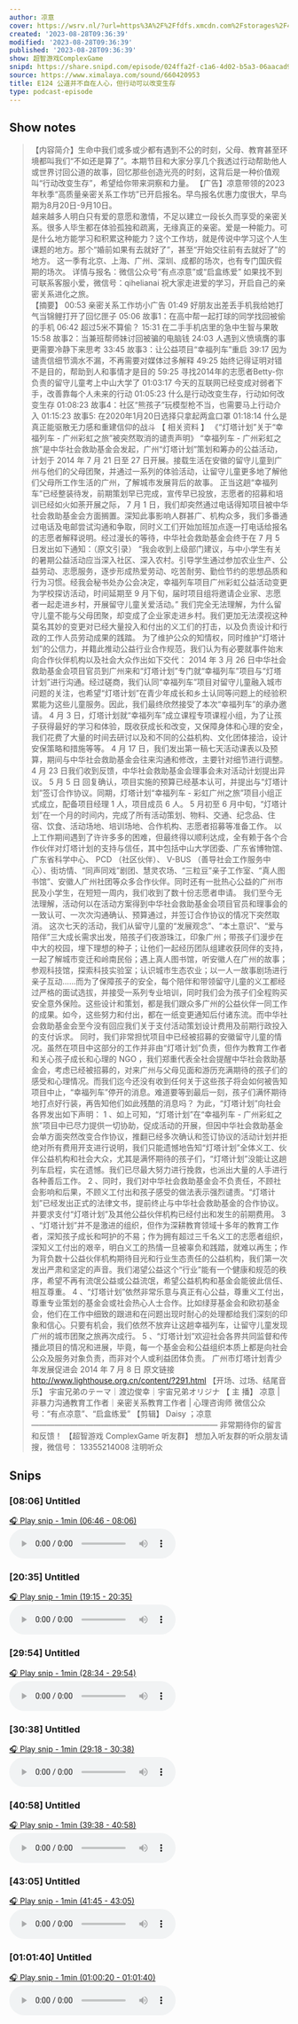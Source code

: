 ```yaml
---
author: 凉意
cover: https://wsrv.nl/?url=https%3A%2F%2Ffdfs.xmcdn.com%2Fstorages%2F4d1e-audiofreehighqps%2F7E%2F39%2FCMCoOSEDXNxhAAOwEQBdODX4.jpeg&w=200&h=200
created: '2023-08-28T09:36:39'
modified: '2023-08-28T09:36:39'
published: '2023-08-28T09:36:39'
show: 超智游戏ComplexGame
snipd: https://share.snipd.com/episode/024ffa2f-c1a6-4d02-b5a3-06aacad927e0
source: https://www.ximalaya.com/sound/660420953
title: E124 公道并不自在人心，但行动可以改变生存
type: podcast-episode
---
```



## Show notes
> 【内容简介】生命中我们或多或少都有遇到不公的时刻，父母、教育甚至环境都叫我们“不如还是算了”。本期节目和大家分享几个我透过行动帮助他人或世界讨回公道的故事，回忆那些创造光亮的时刻，这背后是一种价值观叫“行动改变生存”，希望给你带来洞察和力量。  【广告】凉意带领的2023年秋季“高质量亲密关系工作坊”已开启报名。早鸟报名优惠力度很大，早鸟期为8月20日-9月10日。  
> 越来越多人明白只有爱的意愿和激情，不足以建立一段长久而享受的亲密关系。很多人毕生都在体验孤独和疏离，无缘真正的亲密。爱是一种能力。可是什么地方能学习和积累这种能力？这个工作坊，就是传说中学习这个人生课题的地方。那个“婚前如果有去就好了”，甚至“开始交往前有去就好了”的地方。  这一季有北京、上海、广州、深圳、成都的场次，也有专门国庆假期的场次。 详情与报名：微信公众号“有点凉意”或“启盒练爱” 如果找不到可联系客服小爱，微信号：qihelianai 祝大家走进爱的学习，开启自己的亲密关系进化之旅。  
> 【摘要】 00:53 亲密关系工作坊小广告 01:49 好朋友出差丢手机我给她打气当锦鲤打开了回忆匣子 05:06 故事1：在高中帮一起打球的同学找回被偷的手机 06:42 超过5米不算偷？ 15:31 在二手手机店里的急中生智与果敢 15:58 故事2：当兼班帮师妹讨回被骗的电脑钱 24:03 人遇到义愤填膺的事更需要冷静下来思考 33:45 故事3：让公益项目“幸福列车”重启 39:17 因为谴责信细节滴水不漏，不再需要对媒体过多解释 49:25 始终记得证明对错不是目的，帮助到人和事情才是目的 59:25 寻找2014年的志愿者Betty-你负责的留守儿童考上中山大学了 01:03:17 今天的互联网已经变成对弱者下手，改善靠每个人未来的行动 01:05:23 什么是行动改变生存，行动如何改变生存 01:08:23 故事4：社区“熊孩子”玩模型枪不当，也需要马上行动介入 01:15:23 故事5: 在2020年1月20日选择只拿起两盒口罩 01:18:14 什么是真正能驱散无力感和重建信仰的战斗 
> 【 相关资料 】
> 《“灯塔计划”关于“幸福列车 - 广州彩虹之旅”被突然取消的谴责声明》
> “幸福列车 - 广州彩虹之旅”是中华社会救助基金会发起，广州“灯塔计划”策划和筹办的公益活动，计划于 2014 年 7 月 21 日至 27 日开展。接载生活在安徽的留守儿童到广州与他们的父母团聚，并通过一系列的体验活动，让留守儿童更多地了解他们父母所工作生活的广州，了解城市发展背后的故事。
> 正当这趟“幸福列车”已经整装待发，前期策划早已完成，宣传早已投放，志愿者的招募和培训已经如火如荼开展之际， 7 月 1 日，我们却突然通过电话得知项目被中华社会救助基金会方面搁置。深知此事影响人群甚广、机构众多，我们多番通过电话及电邮尝试沟通和争取，同时义工们开始加班加点逐一打电话给报名的志愿者解释说明。经过漫长的等待，中华社会救助基金会终于在 7 月 5 日发出如下通知：（原文引录）
> “我会收到上级部门建议，与中小学生有关的暑期公益活动应当深入社区、深入农村。引导学生通过参加农业生产、公益劳动、志愿服务，逐步形成热爱劳动、吃苦耐劳、勤俭节约的思想品质和行为习惯。经我会秘书处办公会决定，幸福列车项目广州彩虹公益活动变更为学校探访活动，时间延期至 9 月下旬，届时项目组将邀请企业家、志愿者一起走进乡村，开展留守儿童关爱活动。”
> 我们完全无法理解，为什么留守儿童不能与父母团聚，却变成了企业家走进乡村。我们更加无法漠视这种莫名其妙的变更对已经大量投入和付出的义工们的打击，以及负责设计和行政的工作人员劳动成果的践踏。
> 为了维护公众的知情权，同时维护“灯塔计划”的公信力，并籍此推动公益行业合作规范，我们认为有必要就事件始末向合作伙伴机构以及社会大众作出如下交代：
> 2014 年 3 月 26 日中华社会救助基金会项目官员到广州来和“灯塔计划”专门就“幸福列车”项目与“灯塔计划”进行沟通。经过磋商，我们认同“幸福列车”项目对留守儿童融入城市问题的关注，也希望“灯塔计划”在青少年成长和乡土认同等问题上的经验积累能为这些儿童服务。因此，我们最终欣然接受了本次“幸福列车”的承办邀请。
> 4 月 3 日，灯塔计划就“幸福列车”成立课程专项课程小组，为了让孩子获得最好的学习和体验，既收获成长和改变，又保障身体和心理的安全，我们花费了大量的时间去研讨以及和不同的公益机构、文化团体接洽，设计安保策略和措施等等。
> 4 月 17 日，我们发出第一稿七天活动课表以及预算，期间与中华社会救助基金会往来沟通和修改，主要针对细节进行调整。 4 月 23 日我们收到反馈，中华社会救助基金会理事会未对活动计划提出异议。 5 月 5 日 回复确认，项目实施的预算已经基本认可，并提出与“灯塔计划”签订合作协议。同期，灯塔计划“幸福列车 - 彩虹广州之旅”项目小组正式成立，配备项目经理 1 人，项目成员 6 人。 5 月初至 6 月中旬，“灯塔计划”在一个月的时间内，完成了所有活动策划、物料、交通、纪念品、住宿、饮食、活动场地、培训场地、合作机构、志愿者招募等准备工作。
> 以上工作期间遇到了许许多多的困难，但最终得以顺利达成，全有赖于各个合作伙伴对灯塔计划的支持与信任，其中包括中山大学团委、广东省博物馆、广东省科学中心、 PCD （社区伙伴）、 V-BUS （善导社会工作服务中心）、街坊情、“同声同戏”剧团、慧灵农场、“三粒豆”亲子工作室、“真人图书馆”、安徽人广州社团等众多合作伙伴。同时还有一批热心公益的广州市民及小学生，在短短一周内，我们收到了数十份志愿者申请。
> 我们至今无法理解，活动何以在活动方案得到中华社会救助基金会项目官员和理事会的一致认可、一次次沟通确认、预算通过，并签订合作协议的情况下突然取消。
> 这次七天的活动，我们从留守儿童的“发展观念”、“本土意识”、“爱与陪伴”三大成长需求出发，陪孩子们夜游珠江，印象广州；带孩子们漫步在中大的校园，埋下理想的种子；让他们一起经历团队组建收获同伴的支持，一起了解城市变迁和岭南民俗；遇上真人图书馆，听安徽人在广州的故事；参观科技馆，探索科技实验室；认识城市生态农业；以一人一故事剧场进行亲子互动……而为了保障孩子的安全，每个陪伴和带领留守儿童的义工都经过严格的面试选拔，并接受一系列专业培训，同时我们会为孩子们全程购买安全意外保险。这些设计和策划，都是我们跟众多广州的公益伙伴一同工作的成果。如今，这些努力和付出，都在一纸变更通知后付诸东流。而中华社会救助基金会至今没有回应我们关于支付活动策划设计费用及前期行政投入的支付诉求。
> 同时，我们非常担忧项目中已经被招募的安徽留守儿童的情况。虽然在项目中这部分的工作并非由“灯塔计划”负责，但作为教育工作者和关心孩子成长和心理的 NGO ，我们郑重代表全社会提醒中华社会救助基金会，考虑已经被招募的，对来广州与父母见面和游历充满期待的孩子们的感受和心理情况。而我们迄今还没有收到任何关于这些孩子将会如何被告知项目中止，“幸福列车”停开的消息。难道要等到最后一刻，孩子们满怀期待地打点好行装，再告知他们如此残酷的消息吗？
> 为此，“灯塔计划”向社会各界发出如下声明：
> 1 、如上可知，“灯塔计划”在“幸福列车 - 广州彩虹之旅”项目中已尽力提供一切协助，促成活动的开展，但因中华社会救助基金会单方面突然改变合作协议，推翻已经多次确认和签订协议的活动计划并拒绝对所有费用开支进行说明，我们只能遗憾地告知“灯塔计划”全体义工、伙伴公益机构和社会大众，尤其是满怀期待的孩子们，“灯塔计划”没能让这趟列车启程，实在遗憾。我们已尽最大努力进行挽救，也派出大量的人手进行各种善后工作。
> 2 、同时，我们对中华社会救助基金会不负责任，不顾社会影响和后果，不顾义工付出和孩子感受的做法表示强烈谴责。“灯塔计划”已经发出正式的法律文书，提前终止与中华社会救助基金的合作协议。并要求支付“灯塔计划”及其他公益伙伴机构已经付出和发生的前期费用。
> 3 、“灯塔计划”并不是激进的组织，但作为深耕教育领域十多年的教育工作者，深知孩子成长和呵护的不易；作为拥有超过三千名义工的志愿者组织，深知义工付出的艰辛，明白义工的热情一旦被辜负和践踏，就难以再生；作为背负数十公益伙伴机构期待目光和行业生态责任的公益机构，我们第一次发出严肃和坚定的声音。我们渴望公益这个“行业”能有一个健康和规范的秩序，希望不再有流氓公益或公益流氓，希望公益机构和基金会能彼此信任、相互尊重。
> 4 、“灯塔计划”依然非常乐意与真正有心公益，尊重义工付出，尊重专业策划的基金会或社会热心人士合作。比如绿芽基金会和欧初基金会，他们在工作中细致的跟进和在问题出现时耐心的处理都给我们深刻的印象和信心。只要有机会，我们依然不放弃让这趟幸福列车，让留守儿童发现广州的城市团聚之旅再次成行。
> 5 、“灯塔计划”欢迎社会各界共同监督和传播此项目的情况和进展，毕竟，每一个基金会和公益组织本质上都是向社会公众及服务对象负责，而非对个人或利益团体负责。
> 广州市灯塔计划青少年发展促进会
> 2014 年 7 月 8 日
> 原文链接  http://www.lighthouse.org.cn/content/?291.html 
> 【开场、过场、结尾音乐】
> 宇宙兄弟のテーマ｜渡边俊幸｜宇宙兄弟オリジナ
> 【 主 播】
> 凉意  |  非暴力沟通教育工作者｜亲密关系教育工作者  |  心理咨询师
> 微信公众号：“有点凉意”、“启盒练爱”
> 【剪辑】 Daisy ；凉意    
> ————————————————————————  非常期待你的留言和反馈！   【超智游戏 ComplexGame 听友群】   想加入听友群的听众朋友请搜，微信号： 13355214008  注明听众

## Snips
### [08:06] Untitled
[🎧 Play snip - 1min️ (06:46 - 08:06)](https://share.snipd.com/snip/138ff21b-60ca-4338-8282-39da35b40251)
<audio controls> <source src="https://jt.ximalaya.com//GKwRINsIwLHoAl6KtwJQhzC_-aacv2-48K.m4a?channel=rss&album_id=42691234&track_id=660420953&uid=72451381&jt=https://aod.cos.tx.xmcdn.com/storages/a9d5-audiofreehighqps/88/7F/GKwRINsIwLHoAl6KtwJQhzC_-aacv2-48K.m4a#t=06:46,08:06"> </audio>
### [20:35] Untitled
[🎧 Play snip - 1min️ (19:15 - 20:35)](https://share.snipd.com/snip/159262a0-6217-4c40-945a-3645afe5dfeb)
<audio controls> <source src="https://jt.ximalaya.com//GKwRINsIwLHoAl6KtwJQhzC_-aacv2-48K.m4a?channel=rss&album_id=42691234&track_id=660420953&uid=72451381&jt=https://aod.cos.tx.xmcdn.com/storages/a9d5-audiofreehighqps/88/7F/GKwRINsIwLHoAl6KtwJQhzC_-aacv2-48K.m4a#t=19:15,20:35"> </audio>
### [29:54] Untitled
[🎧 Play snip - 1min️ (28:34 - 29:54)](https://share.snipd.com/snip/47807025-2a6b-4fb9-b0ee-8f694fffd04c)
<audio controls> <source src="https://jt.ximalaya.com//GKwRINsIwLHoAl6KtwJQhzC_-aacv2-48K.m4a?channel=rss&album_id=42691234&track_id=660420953&uid=72451381&jt=https://aod.cos.tx.xmcdn.com/storages/a9d5-audiofreehighqps/88/7F/GKwRINsIwLHoAl6KtwJQhzC_-aacv2-48K.m4a#t=28:34,29:54"> </audio>
### [30:38] Untitled
[🎧 Play snip - 1min️ (29:18 - 30:38)](https://share.snipd.com/snip/e9124193-d0fd-4ccd-a6bf-59886ca34572)
<audio controls> <source src="https://jt.ximalaya.com//GKwRINsIwLHoAl6KtwJQhzC_-aacv2-48K.m4a?channel=rss&album_id=42691234&track_id=660420953&uid=72451381&jt=https://aod.cos.tx.xmcdn.com/storages/a9d5-audiofreehighqps/88/7F/GKwRINsIwLHoAl6KtwJQhzC_-aacv2-48K.m4a#t=29:18,30:38"> </audio>
### [40:58] Untitled
[🎧 Play snip - 1min️ (39:38 - 40:58)](https://share.snipd.com/snip/f06a55d6-f850-459c-8ff4-d6a09f396099)
<audio controls> <source src="https://jt.ximalaya.com//GKwRINsIwLHoAl6KtwJQhzC_-aacv2-48K.m4a?channel=rss&album_id=42691234&track_id=660420953&uid=72451381&jt=https://aod.cos.tx.xmcdn.com/storages/a9d5-audiofreehighqps/88/7F/GKwRINsIwLHoAl6KtwJQhzC_-aacv2-48K.m4a#t=39:38,40:58"> </audio>
### [43:05] Untitled
[🎧 Play snip - 1min️ (41:45 - 43:05)](https://share.snipd.com/snip/d94b43c9-6b7f-44f1-a8cd-a367aad7c2d5)
<audio controls> <source src="https://jt.ximalaya.com//GKwRINsIwLHoAl6KtwJQhzC_-aacv2-48K.m4a?channel=rss&album_id=42691234&track_id=660420953&uid=72451381&jt=https://aod.cos.tx.xmcdn.com/storages/a9d5-audiofreehighqps/88/7F/GKwRINsIwLHoAl6KtwJQhzC_-aacv2-48K.m4a#t=41:45,43:05"> </audio>
### [01:01:40] Untitled
[🎧 Play snip - 1min️ (01:00:20 - 01:01:40)](https://share.snipd.com/snip/9339fa45-2f81-4e65-8871-aaabc6a23cbe)
<audio controls> <source src="https://jt.ximalaya.com//GKwRINsIwLHoAl6KtwJQhzC_-aacv2-48K.m4a?channel=rss&album_id=42691234&track_id=660420953&uid=72451381&jt=https://aod.cos.tx.xmcdn.com/storages/a9d5-audiofreehighqps/88/7F/GKwRINsIwLHoAl6KtwJQhzC_-aacv2-48K.m4a#t=01:00:20,01:01:40"> </audio>
